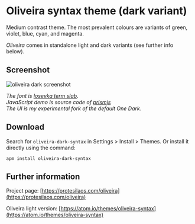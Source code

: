 # Oliveira syntax theme (dark variant)

Medium contrast theme. The most prevalent colours are variants of green, violet, blue, cyan, and magenta.

*Oliveira* comes in standalone light and dark variants (see further info below).

## Screenshot

![oliveira dark screenshot](https://raw.githubusercontent.com/protesilaos/prot16/master/oliveira/img/oliveira_dark_sample.png)

*The font is [Iosevka term slab](https://github.com/be5invis/Iosevka)*.  
*JavaScript demo is source code of [prismjs](http://prismjs.com/)*  
*The UI is my experimental fork of the default One Dark*.

## Download

Search for `oliveira-dark-syntax` in Settings > Install > Themes. Or install it directly using the command:

```shell
apm install oliveira-dark-syntax
```

## Further information

Project page: [https://protesilaos.com/oliveira](https://protesilaos.com/oliveira)

Oliveira light version: [https://atom.io/themes/oliveira-syntax](https://atom.io/themes/oliveira-syntax)

